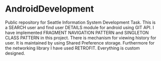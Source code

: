 # AndroidDevelopment
Public repository for Seattle Information System Development Task. 
This is a SEARCH user and find user DETAILS module for android using GIT API.
I have implemented FRAGMENT NAVIGATION PATTERN and SINGLETON CLASS PATTERN in this project.
There is mechanism for viewing history for user. It is maintained by using Shared Preference storage.
Furthermore for the networking library I have used RETROFIT.
Everything is custom designed.
